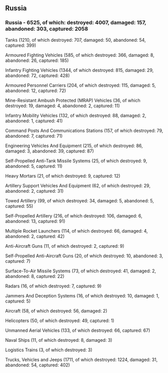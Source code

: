 
 
 ## Russia
 
 ### Russia - 6525, of which: destroyed: 4007, damaged: 157, abandoned: 303, captured: 2058

 

 

 Tanks (1210, of which destroyed: 707, damaged: 50, abandoned: 54, captured: 399)

 Armoured Fighting Vehicles (585, of which destroyed: 366, damaged: 8, abandoned: 26, captured: 185)

 Infantry Fighting Vehicles (1344, of which destroyed: 815, damaged: 29, abandoned: 72, captured: 428)

 Armoured Personnel Carriers (204, of which destroyed: 115, damaged: 5, abandoned: 12, captured: 72)

 Mine-Resistant Ambush Protected (MRAP) Vehicles (36, of which destroyed: 19, damaged: 4, abandoned: 2, captured: 11)

 Infantry Mobility Vehicles (132, of which destroyed: 88, damaged: 2, abandoned: 1, captured: 41)

 Command Posts And Communications Stations (157, of which destroyed: 79, abandoned: 7, captured: 71)

 Engineering Vehicles And Equipment (215, of which destroyed: 86, damaged: 3, abandoned: 39, captured: 87)

 Self-Propelled Anti-Tank Missile Systems (25, of which destroyed: 9, abandoned: 5, captured: 11)

 Heavy Mortars (21, of which destroyed: 9, captured: 12)

 Artillery Support Vehicles And Equipment (62, of which destroyed: 29, abandoned: 2, captured: 31)

 Towed Artillery (99, of which destroyed: 34, damaged: 5, abandoned: 5, captured: 55)

 Self-Propelled Artillery (216, of which destroyed: 106, damaged: 6, abandoned: 13, captured: 91)

 Multiple Rocket Launchers (114, of which destroyed: 66, damaged: 4, abandoned: 2, captured: 42)

 Anti-Aircraft Guns (11, of which destroyed: 2, captured: 9)

 Self-Propelled Anti-Aircraft Guns (20, of which destroyed: 10, abandoned: 3, captured: 7)

 Surface-To-Air Missile Systems (73, of which destroyed: 41, damaged: 2, abandoned: 8, captured: 22)

 Radars (16, of which destroyed: 7, captured: 9)

 Jammers And Deception Systems (16, of which destroyed: 10, damaged: 1, captured: 5)

 Aircraft (58, of which destroyed: 56, damaged: 2)

 Helicopters (50, of which destroyed: 49, captured: 1)

 Unmanned Aerial Vehicles (133, of which destroyed: 66, captured: 67)

 Naval Ships (11, of which destroyed: 8, damaged: 3)

 Logistics Trains (3, of which destroyed: 3)

 Trucks, Vehicles and Jeeps (1711, of which destroyed: 1224, damaged: 31, abandoned: 54, captured: 402)

